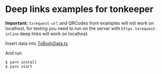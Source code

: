 # Deep links examples for tonkeeper

**Important:** `txrequest-url` and QRCodes from examples will not work on localhost, for testing you need to run on the server with `https`. `txrequest-inline` deep links will work on localhost.

Insert data into [TxBodyData.ts](https://github.com/tonkeeper/wallet-api/blob/deeplink-examples/deeplink-examples/src/TxBodyData.ts)

And run 
```
$ yarn install
$ yarn start
```